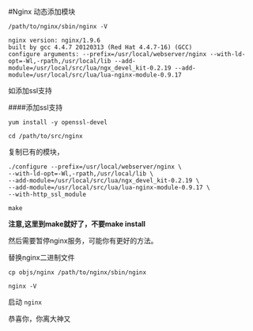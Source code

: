 #Nginx 动态添加模块

`/path/to/nginx/sbin/nginx -V `

```
nginx version: nginx/1.9.6
built by gcc 4.4.7 20120313 (Red Hat 4.4.7-16) (GCC) 
configure arguments: --prefix=/usr/local/webserver/nginx --with-ld-opt=-Wl,-rpath,/usr/local/lib --add-module=/usr/local/src/lua/ngx_devel_kit-0.2.19 --add-module=/usr/local/src/lua/lua-nginx-module-0.9.17
```

如添加ssl支持

####添加ssl支持

`yum install -y openssl-devel`

`cd /path/to/src/nginx`

复制已有的模块，

```
./configure --prefix=/usr/local/webserver/nginx \
--with-ld-opt=-Wl,-rpath,/usr/local/lib \
--add-module=/usr/local/src/lua/ngx_devel_kit-0.2.19 \
--add-module=/usr/local/src/lua/lua-nginx-module-0.9.17 \
--with-http_ssl_module
```

`make`

**注意,这里到make就好了，不要make install**

然后需要暂停nginx服务，可能你有更好的方法。

替换nginx二进制文件

`cp objs/nginx /path/to/nginx/sbin/nginx`

`nginx -V`

启动 `nginx`

恭喜你，你离大神又


